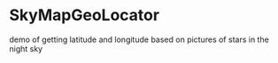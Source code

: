# SkyMapGeoLocator
demo of getting latitude and longitude based on pictures of stars in the night sky
